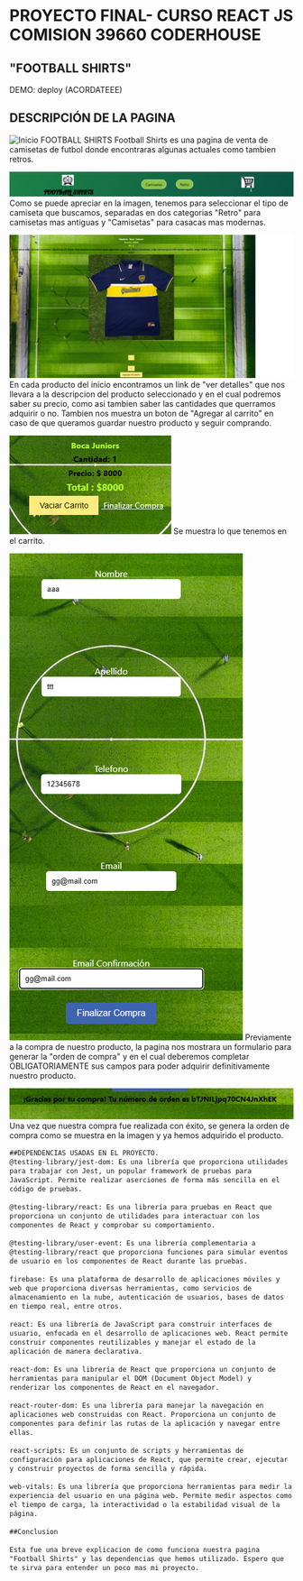 # PROYECTO FINAL- CURSO REACT JS COMISION 39660 CODERHOUSE
## "FOOTBALL SHIRTS"
DEMO: deploy (ACORDATEEE)

## DESCRIPCIÓN DE LA PAGINA
 ![Inicio FOOTBALL SHIRTS](./public/Images/Markdown/InicioFS.png)
 Football Shirts es una pagina de venta de camisetas de futbol donde encontraras algunas actuales como tambien retros.


 ![Categorias FOOTBALL SHIRTS](./public/Images/Markdown/HeaderFS.png)
  Como se puede apreciar en la imagen, tenemos para seleccionar el tipo de camiseta que buscamos, separadas en dos categorias "Retro" para camisetas mas antiguas y "Camisetas" para casacas mas modernas.


  ![Descripcion FOOTBALL SHIRTS](./public/Images/Markdown/DescripcionProductosFS.png)
  En cada producto del inicio encontramos un link de "ver detalles" que nos llevara a la descripcion del producto seleccionado y en el cual podremos saber su precio, como asi tambien saber las cantidades que querramos adquirir o no. Tambien nos muestra un boton de "Agregar al carrito" en caso de que queramos guardar nuestro producto y seguir comprando.


 ![Informacion FOOTBALL SHIRTS](./public/Images/Markdown/DescripcionCompraProducto.png)
  Se muestra lo que tenemos en el carrito.


![Formulario FOOTBALL SHIRTS](./public/Images/Markdown/FormularioPreCompraFS.png)
   Previamente a la compra de nuestro producto, la pagina nos mostrara un formulario para generar la "orden de compra" y en el cual deberemos completar OBLIGATORIAMENTE sus campos para poder adquirir definitivamente nuestro producto.

   
![Informacion FOOTBALL SHIRTS](./public/Images/Markdown/OrdenGeneradaFS.png)
    Una vez que nuestra compra fue realizada con éxito, se genera la orden de compra como se muestra en la imagen y ya hemos adquirido el producto.
    
    ##DEPENDENCIAS USADAS EN EL PROYECTO.
    @testing-library/jest-dom: Es una librería que proporciona utilidades para trabajar con Jest, un popular framework de pruebas para JavaScript. Permite realizar aserciones de forma más sencilla en el código de pruebas.

    @testing-library/react: Es una librería para pruebas en React que proporciona un conjunto de utilidades para interactuar con los componentes de React y comprobar su comportamiento.

    @testing-library/user-event: Es una librería complementaria a @testing-library/react que proporciona funciones para simular eventos de usuario en los componentes de React durante las pruebas.

    firebase: Es una plataforma de desarrollo de aplicaciones móviles y web que proporciona diversas herramientas, como servicios de almacenamiento en la nube, autenticación de usuarios, bases de datos en tiempo real, entre otros.

    react: Es una librería de JavaScript para construir interfaces de usuario, enfocada en el desarrollo de aplicaciones web. React permite construir componentes reutilizables y manejar el estado de la aplicación de manera declarativa.

    react-dom: Es una librería de React que proporciona un conjunto de herramientas para manipular el DOM (Document Object Model) y renderizar los componentes de React en el navegador.

    react-router-dom: Es una librería para manejar la navegación en aplicaciones web construidas con React. Proporciona un conjunto de componentes para definir las rutas de la aplicación y navegar entre ellas.

    react-scripts: Es un conjunto de scripts y herramientas de configuración para aplicaciones de React, que permite crear, ejecutar y construir proyectos de forma sencilla y rápida.

    web-vitals: Es una librería que proporciona herramientas para medir la experiencia del usuario en una página web. Permite medir aspectos como el tiempo de carga, la interactividad o la estabilidad visual de la página.
    
    ##Conclusion
    
    Esta fue una breve explicacion de como funciona nuestra pagina "Football Shirts" y las dependencias que hemos utilizado. Espero que te sirva para entender un poco mas mi proyecto.
    
  
  
  
 
